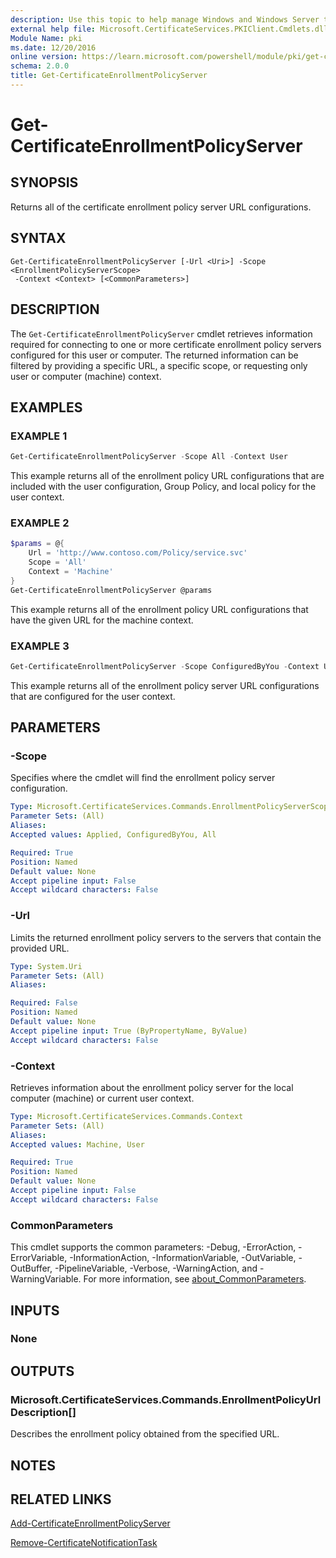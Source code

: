 ```yaml
---
description: Use this topic to help manage Windows and Windows Server technologies with Windows PowerShell.
external help file: Microsoft.CertificateServices.PKIClient.Cmdlets.dll-Help.xml
Module Name: pki
ms.date: 12/20/2016
online version: https://learn.microsoft.com/powershell/module/pki/get-certificateenrollmentpolicyserver?view=windowsserver2025-ps&wt.mc_id=ps-gethelp
schema: 2.0.0
title: Get-CertificateEnrollmentPolicyServer
---
```


# Get-CertificateEnrollmentPolicyServer

## SYNOPSIS
Returns all of the certificate enrollment policy server URL configurations.

## SYNTAX

```
Get-CertificateEnrollmentPolicyServer [-Url <Uri>] -Scope <EnrollmentPolicyServerScope>
 -Context <Context> [<CommonParameters>]
```

## DESCRIPTION

The `Get-CertificateEnrollmentPolicyServer` cmdlet retrieves information required for connecting to
one or more certificate enrollment policy servers configured for this user or computer. The returned
information can be filtered by providing a specific URL, a specific scope, or requesting only user
or computer (machine) context.

## EXAMPLES

### EXAMPLE 1

```powershell
Get-CertificateEnrollmentPolicyServer -Scope All -Context User
```

This example returns all of the enrollment policy URL configurations that are included with the user
configuration, Group Policy, and local policy for the user context.

### EXAMPLE 2

```powershell
$params = @{
    Url = 'http://www.contoso.com/Policy/service.svc'
    Scope = 'All'
    Context = 'Machine'
}
Get-CertificateEnrollmentPolicyServer @params
```

This example returns all of the enrollment policy URL configurations that have the given URL for the
machine context.

### EXAMPLE 3

```powershell
Get-CertificateEnrollmentPolicyServer -Scope ConfiguredByYou -Context User
```

This example returns all of the enrollment policy server URL configurations that are configured for
the user context.

## PARAMETERS

### -Scope

Specifies where the cmdlet will find the enrollment policy server configuration.

```yaml
Type: Microsoft.CertificateServices.Commands.EnrollmentPolicyServerScope
Parameter Sets: (All)
Aliases:
Accepted values: Applied, ConfiguredByYou, All

Required: True
Position: Named
Default value: None
Accept pipeline input: False
Accept wildcard characters: False
```

### -Url

Limits the returned enrollment policy servers to the servers that contain the provided URL.

```yaml
Type: System.Uri
Parameter Sets: (All)
Aliases:

Required: False
Position: Named
Default value: None
Accept pipeline input: True (ByPropertyName, ByValue)
Accept wildcard characters: False
```

### -Context

Retrieves information about the enrollment policy server for the local computer (machine) or current
user context.

```yaml
Type: Microsoft.CertificateServices.Commands.Context
Parameter Sets: (All)
Aliases:
Accepted values: Machine, User

Required: True
Position: Named
Default value: None
Accept pipeline input: False
Accept wildcard characters: False
```

### CommonParameters

This cmdlet supports the common parameters: -Debug, -ErrorAction, -ErrorVariable,
-InformationAction, -InformationVariable, -OutVariable, -OutBuffer, -PipelineVariable, -Verbose,
-WarningAction, and -WarningVariable. For more information, see
[about_CommonParameters](https://go.microsoft.com/fwlink/?LinkID=113216).

## INPUTS

### None

## OUTPUTS

### Microsoft.CertificateServices.Commands.EnrollmentPolicyUrlDescription[]

Describes the enrollment policy obtained from the specified URL.

## NOTES

## RELATED LINKS

[Add-CertificateEnrollmentPolicyServer](./Add-CertificateEnrollmentPolicyServer.md)

[Remove-CertificateNotificationTask](./Remove-CertificateNotificationTask.md)
